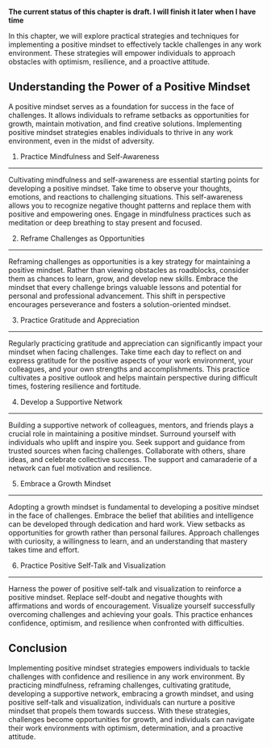 **The current status of this chapter is draft. I will finish it later when I have time**

In this chapter, we will explore practical strategies and techniques for implementing a positive mindset to effectively tackle challenges in any work environment. These strategies will empower individuals to approach obstacles with optimism, resilience, and a proactive attitude.

Understanding the Power of a Positive Mindset
---------------------------------------------

A positive mindset serves as a foundation for success in the face of challenges. It allows individuals to reframe setbacks as opportunities for growth, maintain motivation, and find creative solutions. Implementing positive mindset strategies enables individuals to thrive in any work environment, even in the midst of adversity.

1. Practice Mindfulness and Self-Awareness
------------------------------------------

Cultivating mindfulness and self-awareness are essential starting points for developing a positive mindset. Take time to observe your thoughts, emotions, and reactions to challenging situations. This self-awareness allows you to recognize negative thought patterns and replace them with positive and empowering ones. Engage in mindfulness practices such as meditation or deep breathing to stay present and focused.

2. Reframe Challenges as Opportunities
--------------------------------------

Reframing challenges as opportunities is a key strategy for maintaining a positive mindset. Rather than viewing obstacles as roadblocks, consider them as chances to learn, grow, and develop new skills. Embrace the mindset that every challenge brings valuable lessons and potential for personal and professional advancement. This shift in perspective encourages perseverance and fosters a solution-oriented mindset.

3. Practice Gratitude and Appreciation
--------------------------------------

Regularly practicing gratitude and appreciation can significantly impact your mindset when facing challenges. Take time each day to reflect on and express gratitude for the positive aspects of your work environment, your colleagues, and your own strengths and accomplishments. This practice cultivates a positive outlook and helps maintain perspective during difficult times, fostering resilience and fortitude.

4. Develop a Supportive Network
-------------------------------

Building a supportive network of colleagues, mentors, and friends plays a crucial role in maintaining a positive mindset. Surround yourself with individuals who uplift and inspire you. Seek support and guidance from trusted sources when facing challenges. Collaborate with others, share ideas, and celebrate collective success. The support and camaraderie of a network can fuel motivation and resilience.

5. Embrace a Growth Mindset
---------------------------

Adopting a growth mindset is fundamental to developing a positive mindset in the face of challenges. Embrace the belief that abilities and intelligence can be developed through dedication and hard work. View setbacks as opportunities for growth rather than personal failures. Approach challenges with curiosity, a willingness to learn, and an understanding that mastery takes time and effort.

6. Practice Positive Self-Talk and Visualization
------------------------------------------------

Harness the power of positive self-talk and visualization to reinforce a positive mindset. Replace self-doubt and negative thoughts with affirmations and words of encouragement. Visualize yourself successfully overcoming challenges and achieving your goals. This practice enhances confidence, optimism, and resilience when confronted with difficulties.

Conclusion
----------

Implementing positive mindset strategies empowers individuals to tackle challenges with confidence and resilience in any work environment. By practicing mindfulness, reframing challenges, cultivating gratitude, developing a supportive network, embracing a growth mindset, and using positive self-talk and visualization, individuals can nurture a positive mindset that propels them towards success. With these strategies, challenges become opportunities for growth, and individuals can navigate their work environments with optimism, determination, and a proactive attitude.
